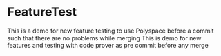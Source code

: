 # FeatureTest
This is a demo for new feature testing to use Polyspace before a commit such that there are no problems while merging
This is demo for new features and testing with code prover as pre commit before any merge
